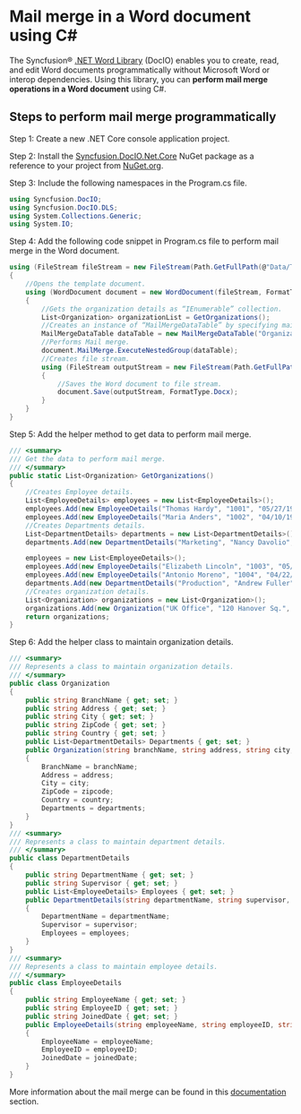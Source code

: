 # Mail merge in a Word document using C#

The Syncfusion&reg; [.NET Word Library](https://www.syncfusion.com/document-processing/word-framework/net/word-library) (DocIO) enables you to create, read, and edit Word documents programmatically without Microsoft Word or interop dependencies. Using this library, you can **perform mail merge operations in a Word document** using C#.

## Steps to perform mail merge programmatically

Step 1: Create a new .NET Core console application project.

Step 2: Install the [Syncfusion.DocIO.Net.Core](https://www.nuget.org/packages/Syncfusion.DocIO.Net.Core) NuGet package as a reference to your project from [NuGet.org](https://www.nuget.org/).

Step 3: Include the following namespaces in the Program.cs file.

```csharp
using Syncfusion.DocIO; 
using Syncfusion.DocIO.DLS;
using System.Collections.Generic;
using System.IO; 
```

Step 4: Add the following code snippet in Program.cs file to perform mail merge in the Word document.

```csharp
using (FileStream fileStream = new FileStream(Path.GetFullPath(@"Data/Template.docx"), FileMode.Open, FileAccess.ReadWrite))
{
    //Opens the template document.
    using (WordDocument document = new WordDocument(fileStream, FormatType.Docx))
    {
        //Gets the organization details as “IEnumerable” collection.
        List<Organization> organizationList = GetOrganizations();
        //Creates an instance of “MailMergeDataTable” by specifying mail merge group name and “IEnumerable” collection.
        MailMergeDataTable dataTable = new MailMergeDataTable("Organizations", organizationList);
        //Performs Mail merge.
        document.MailMerge.ExecuteNestedGroup(dataTable);
        //Creates file stream.
        using (FileStream outputStream = new FileStream(Path.GetFullPath(@"Output/Result.docx"), FileMode.Create, FileAccess.ReadWrite))
        {
            //Saves the Word document to file stream.
            document.Save(outputStream, FormatType.Docx);
        }
    }
}
```

Step 5: Add the helper method to get data to perform mail merge.

```csharp
/// <summary>
/// Get the data to perform mail merge.
/// </summary>
public static List<Organization> GetOrganizations()
{
    //Creates Employee details.
    List<EmployeeDetails> employees = new List<EmployeeDetails>();
    employees.Add(new EmployeeDetails("Thomas Hardy", "1001", "05/27/1996"));
    employees.Add(new EmployeeDetails("Maria Anders", "1002", "04/10/1998"));
    //Creates Departments details.
    List<DepartmentDetails> departments = new List<DepartmentDetails>();
    departments.Add(new DepartmentDetails("Marketing", "Nancy Davolio", employees));

    employees = new List<EmployeeDetails>();
    employees.Add(new EmployeeDetails("Elizabeth Lincoln", "1003", "05/15/1996"));
    employees.Add(new EmployeeDetails("Antonio Moreno", "1004", "04/22/1996"));
    departments.Add(new DepartmentDetails("Production", "Andrew Fuller", employees));
    //Creates organization details.
    List<Organization> organizations = new List<Organization>();
    organizations.Add(new Organization("UK Office", "120 Hanover Sq.", "London", "WX1 6LT", "UK", departments));
    return organizations;
}
```

Step 6: Add the helper class to maintain organization details.

```csharp
/// <summary>
/// Represents a class to maintain organization details.
/// </summary>
public class Organization
{
    public string BranchName { get; set; }
    public string Address { get; set; }
    public string City { get; set; }
    public string ZipCode { get; set; }
    public string Country { get; set; }
    public List<DepartmentDetails> Departments { get; set; }
    public Organization(string branchName, string address, string city, string zipcode, string country, List<DepartmentDetails> departments)
    {
        BranchName = branchName;
        Address = address;
        City = city;
        ZipCode = zipcode;
        Country = country;
        Departments = departments;
    }
}
/// <summary>
/// Represents a class to maintain department details.
/// </summary>
public class DepartmentDetails
{
    public string DepartmentName { get; set; }
    public string Supervisor { get; set; }
    public List<EmployeeDetails> Employees { get; set; }
    public DepartmentDetails(string departmentName, string supervisor, List<EmployeeDetails> employees)
    {
        DepartmentName = departmentName;
        Supervisor = supervisor;
        Employees = employees;
    }
}
/// <summary>
/// Represents a class to maintain employee details.
/// </summary>
public class EmployeeDetails
{
    public string EmployeeName { get; set; }
    public string EmployeeID { get; set; }
    public string JoinedDate { get; set; }
    public EmployeeDetails(string employeeName, string employeeID, string joinedDate)
    {
        EmployeeName = employeeName;
        EmployeeID = employeeID;
        JoinedDate = joinedDate;
    }
}
```

More information about the mail merge can be found in this [documentation](https://help.syncfusion.com/file-formats/docio/working-with-mailmerge) section.